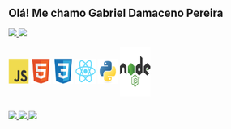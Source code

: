 ## Olá! Me chamo Gabriel Damaceno Pereira
<div>
  <a  href="https://github.com/GabrielDamaceno-P">
  <img height="180em" src="https://github-readme-stats.vercel.app/api?username=GabrielDamaceno-P&show_icons=true&theme=dracula&include_all_commits=true"  />
  <img height="180em" src="https://github-readme-stats.vercel.app/api/top-langs/?username=GabrielDamaceno-P&layout=compact&langs_count=16&theme=dracula"  /> 
</div>

<div style="display: inline-block"><br>
  <img align="center" height="50" width="40" src="https://github.com/devicons/devicon/blob/master/icons/javascript/javascript-original.svg">
  <img align="center" height="50" width="40" src="https://github.com/devicons/devicon/blob/master/icons/html5/html5-original.svg">
  <img align="center" height="50" width="40" src="https://github.com/devicons/devicon/blob/master/icons/css3/css3-original.svg">
  <img align="center" height="50" width="40" src="https://github.com/devicons/devicon/blob/master/icons/react/react-original.svg">
  <img align="center" height="50" width="40" src="https://github.com/devicons/devicon/blob/master/icons/python/python-original.svg">
  <img align="center" height="99" width="60" src="https://github.com/devicons/devicon/blob/master/icons/nodejs/nodejs-original-wordmark.svg">
</div>

##

<div>
  <a href="www.instagram.com/gabriel_damaceno.p" target="_blank"><img src="https://img.shields.io/badge/Instagram-E4405F?style=for-the-badge&logo=instagram&logoColor=white">
  <a href="mailto:gdamaceno2002@gmail.com" target="_blank"><img src="https://img.shields.io/badge/Gmail-D14836?style=for-the-badge&logo=gmail&logoColor=white">
  <a href="https://www.linkedin.com/in/gabriel-damaceno-pereira-1b0634363" target="_blank"><img src="https://img.shields.io/badge/LinkedIn-0077B5?style=for-the-badge&logo=linkedin&logoColor=white">
</div>

